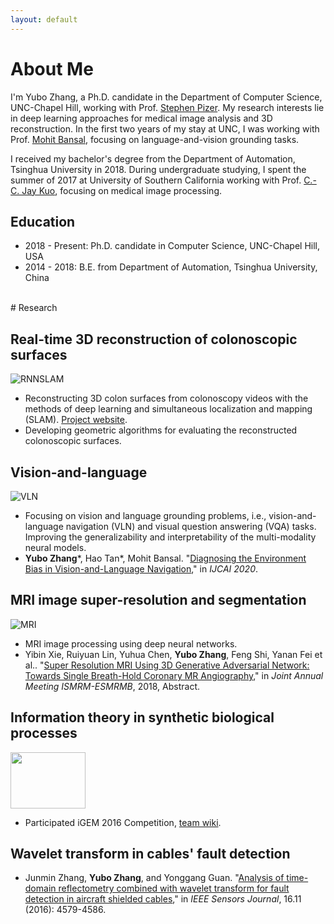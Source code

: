 ```yaml
---
layout: default
---
```


# About Me

I'm Yubo Zhang, a Ph.D. candidate in the Department of Computer Science, UNC-Chapel Hill, working with Prof. [Stephen Pizer](https://cs.unc.edu/people/stephen-m-pizer/). My research interests lie in deep learning approaches for medical image analysis and 3D reconstruction. In the first two years of my stay at UNC, I was working with Prof. [Mohit Bansal](http://www.cs.unc.edu/~mbansal/), focusing on language-and-vision grounding tasks.

I received my bachelor's degree from the Department of Automation, Tsinghua University in 2018. During undergraduate studying, I spent the summer of 2017 at University of Southern California working with Prof. [C.-C. Jay Kuo](https://viterbi.usc.edu/directory/faculty/Kuo/Chung-Chieh), focusing on medical image processing.

## Education

* 2018 - Present: Ph.D. candidate in Computer Science, UNC-Chapel Hill, USA
* 2014 - 2018: B.E. from Department of Automation, Tsinghua University, China

<br>
# Research

## Real-time 3D reconstruction of colonoscopic surfaces

![RNNSLAM](/assets/img/20.gif)

* Reconstructing 3D colon surfaces from colonoscopy videos with the methods of deep learning and simultaneous localization and mapping (SLAM). [Project website](http://endoscopography.web.unc.edu/).
* Developing geometric algorithms for evaluating the reconstructed colonoscopic surfaces.

## Vision-and-language

![VLN](/assets/img/VLN.jpg)

* Focusing on vision and language grounding problems, i.e., vision-and-language navigation (VLN) and visual question answering (VQA) tasks. Improving the generalizability and interpretability of the multi-modality neural models. 
* **Yubo Zhang**\*, Hao Tan\*, Mohit Bansal. "[Diagnosing the Environment Bias in Vision-and-Language Navigation](https://arxiv.org/abs/2005.03086)," in _IJCAI 2020_.


## MRI image super-resolution and segmentation

![MRI](/assets/img/mri.jpg)

* MRI image processing using deep neural networks.
* Yibin Xie, Ruiyuan Lin, Yuhua Chen, **Yubo Zhang**, Feng Shi, Yanan Fei et al.. "[Super Resolution MRI Using 3D Generative Adversarial Network: Towards Single Breath-Hold Coronary MR Angiography](http://archive.ismrm.org/2018/1050.html)," in _Joint Annual Meeting ISMRM-ESMRMB_, 2018, Abstract.

## Information theory in synthetic biological processes

<img width="120" height="90" src="/assets/img/igem.png"/>

* Participated iGEM 2016 Competition, [team wiki](http://2016.igem.org/Team:Tsinghua-A).

## Wavelet transform in cables' fault detection

* Junmin Zhang, **Yubo Zhang**, and Yonggang Guan. "[Analysis of time-domain reflectometry combined with wavelet transform for fault detection in aircraft shielded cables](https://ieeexplore.ieee.org/document/7442073)," in _IEEE Sensors Journal_, 16.11 (2016): 4579-4586.
